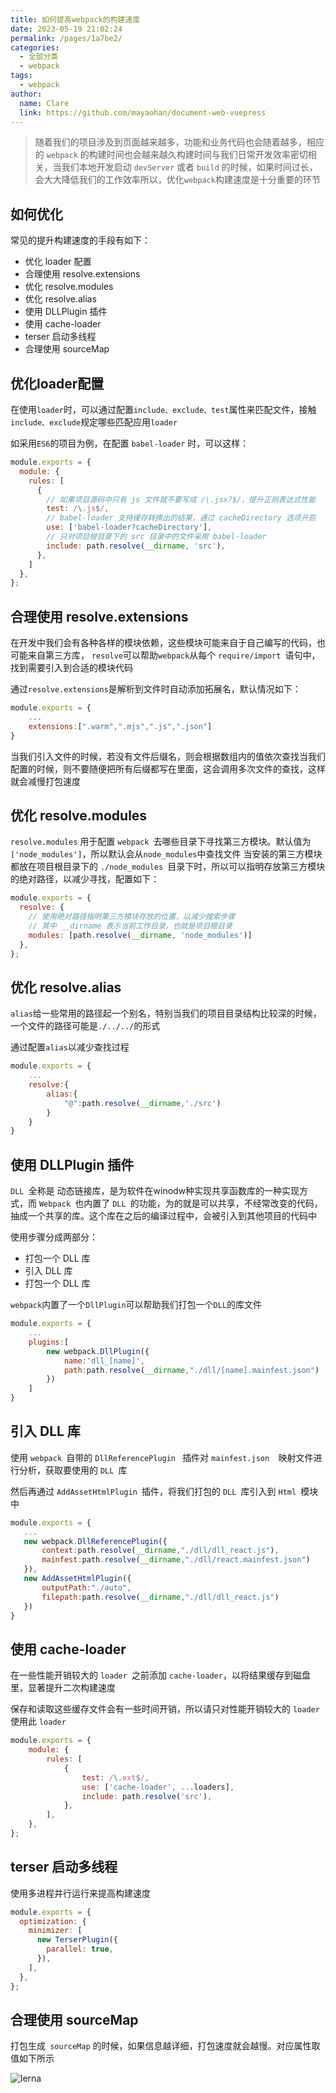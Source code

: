 ```yaml
---
title: 如何提高webpack的构建速度
date: 2023-05-19 21:02:24
permalink: /pages/1a7be2/
categories: 
  - 全部分类
  - webpack
tags: 
  - webpack
author: 
  name: Clare
  link: https://github.com/mayaohan/document-web-vuepress
---
```


> 随着我们的项目涉及到页面越来越多，功能和业务代码也会随着越多，相应的 ```webpack``` 的构建时间也会越来越久构建时间与我们日常开发效率密切相关，当我们本地开发启动 ```devServer``` 或者 ```build``` 的时候，如果时间过长，会大大降低我们的工作效率所以，优化```webpack```构建速度是十分重要的环节

<!-- more -->

如何优化
------
常见的提升构建速度的手段有如下：

+ 优化 loader 配置
+ 合理使用 resolve.extensions
+ 优化 resolve.modules
+ 优化 resolve.alias
+ 使用 DLLPlugin 插件
+ 使用 cache-loader
+ terser 启动多线程
+ 合理使用 sourceMap


优化loader配置
------------
在使用```loader```时，可以通过配置```include、exclude、test```属性来匹配文件，接触```include、exclude```规定哪些匹配应用```loader```

如采用``` ES6 ```的项目为例，在配置 ```babel-loader``` 时，可以这样：
```js
module.exports = {
  module: {
    rules: [
      {
        // 如果项目源码中只有 js 文件就不要写成 /\.jsx?$/，提升正则表达式性能
        test: /\.js$/,
        // babel-loader 支持缓存转换出的结果，通过 cacheDirectory 选项开启
        use: ['babel-loader?cacheDirectory'],
        // 只对项目根目录下的 src 目录中的文件采用 babel-loader
        include: path.resolve(__dirname, 'src'),
      },
    ]
  },
};
```

合理使用 resolve.extensions
--------------------------

在开发中我们会有各种各样的模块依赖，这些模块可能来自于自己编写的代码，也可能来自第三方库， ```resolve```可以帮助```webpack```从每个 ```require/import ```语句中，找到需要引入到合适的模块代码

通过```resolve.extensions```是解析到文件时自动添加拓展名，默认情况如下：
```js
module.exports = {
    ...
    extensions:[".warm",".mjs",".js",".json"]
}
```
当我们引入文件的时候，若没有文件后缀名，则会根据数组内的值依次查找当我们配置的时候，则不要随便把所有后缀都写在里面，这会调用多次文件的查找，这样就会减慢打包速度

优化 resolve.modules
--------------------

```resolve.modules``` 用于配置 ```webpack ```去哪些目录下寻找第三方模块。默认值为```['node_modules']```，所以默认会从```node_modules```中查找文件
当安装的第三方模块都放在项目根目录下的 ```./node_modules ```目录下时，所以可以指明存放第三方模块的绝对路径，以减少寻找，配置如下：
```js
module.exports = {
  resolve: {
    // 使用绝对路径指明第三方模块存放的位置，以减少搜索步骤
    // 其中 __dirname 表示当前工作目录，也就是项目根目录
    modules: [path.resolve(__dirname, 'node_modules')]
  },
};
 ```

 优化 resolve.alias
 ------------------
 
```alias```给一些常用的路径起一个别名，特别当我们的项目目录结构比较深的时候，一个文件的路径可能是```./../../```的形式

通过配置```alias```以减少查找过程
```js
module.exports = {
    ...
    resolve:{
        alias:{
            "@":path.resolve(__dirname,'./src')
        }
    }
}
 ```

 使用 DLLPlugin 插件
 -----------------
 ```DLL ```全称是 动态链接库，是为软件在winodw种实现共享函数库的一种实现方式，而 ```Webpack ```也内置了 ```DLL ```的功能，为的就是可以共享，不经常改变的代码，抽成一个共享的库。这个库在之后的编译过程中，会被引入到其他项目的代码中

使用步骤分成两部分：

+ 打包一个 DLL 库
+ 引入 DLL 库
+ 打包一个 DLL 库

```webpack```内置了一个```DllPlugin```可以帮助我们打包一个```DLL```的库文件
```js
module.exports = {
    ...
    plugins:[
        new webpack.DllPlugin({
            name:'dll_[name]',
            path:path.resolve(__dirname,"./dll/[name].mainfest.json")
        })
    ]
}
 ```

 引入 DLL 库
 ----------

使用 ``` webpack  ```自带的  ```DllReferencePlugin ``` 插件对  ```mainfest.json  ```映射文件进行分析，获取要使用的 ```DLL ```库

然后再通过 ```AddAssetHtmlPlugin ```插件，将我们打包的 ```DLL ```库引入到 ```Html ```模块中
 ```js
module.exports = {
    ...
    new webpack.DllReferencePlugin({
        context:path.resolve(__dirname,"./dll/dll_react.js"),
        mainfest:path.resolve(__dirname,"./dll/react.mainfest.json")
    }),
    new AddAssetHtmlPlugin({
        outputPath:"./auto",
        filepath:path.resolve(__dirname,"./dll/dll_react.js")
    })
}
 ```

 使用 cache-loader
 ----------------

在一些性能开销较大的 ```loader ```之前添加 ```cache-loader```，以将结果缓存到磁盘里，显著提升二次构建速度

保存和读取这些缓存文件会有一些时间开销，所以请只对性能开销较大的 ```loader ```使用此 ```loader```
```js
module.exports = {
    module: {
        rules: [
            {
                test: /\.ext$/,
                use: ['cache-loader', ...loaders],
                include: path.resolve('src'),
            },
        ],
    },
};
```

terser 启动多线程
--------------
使用多进程并行运行来提高构建速度
```js
module.exports = {
  optimization: {
    minimizer: [
      new TerserPlugin({
        parallel: true,
      }),
    ],
  },
};
```

合理使用 sourceMap
----------------

打包生成``` sourceMap``` 的时候，如果信息越详细，打包速度就会越慢。对应属性取值如下所示

![lerna](/document-web-vuepress/images/webpack05.webp)